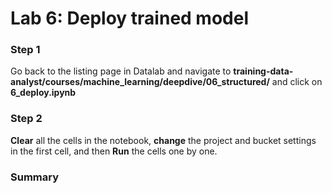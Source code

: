 # Lab 6: Deploy trained model

### **Step 1**

Go back to the listing page in Datalab and navigate to **training-data-analyst/courses/machine_learning/deepdive/06_structured/** and click on **6_deploy.ipynb**

### **Step 2**

**Clear** all the cells in the notebook, **change** the project and bucket settings in the first cell, and then **Run** the cells one by one.

### **Summary**


